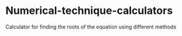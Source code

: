 # Numerical-technique-calculators
Calculator for finding the roots of the equation using different methods
